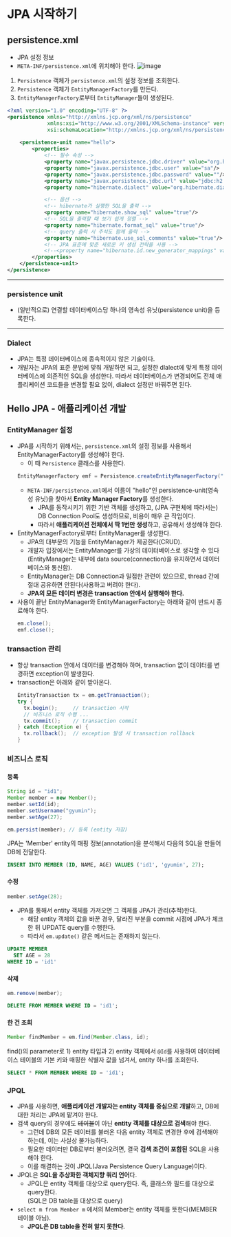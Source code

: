 # JPA 시작하기

## persistence.xml
- JPA 설정 정보
- `META-INF/persistence.xml`에 위치해야 한다.
![image](https://user-images.githubusercontent.com/26949964/71306581-88754c80-2425-11ea-8fe9-0e188fd58de0.png)
1. `Persistence` 객체가 `persistence.xml`의 설정 정보를 조회한다.
2. `Persistence` 객체가 `EntityManagerFactory`를 만든다.
3. `EntityManagerFactory`로부터 `EntityManager`들이 생성된다.

```xml
<?xml version="1.0" encoding="UTF-8" ?>
<persistence xmlns="http://xmlns.jcp.org/xml/ns/persistence"
             xmlns:xsi="http://www.w3.org/2001/XMLSchema-instance" version="2.2"
             xsi:schemaLocation="http://xmlns.jcp.org/xml/ns/persistence http://xmlns.jcp.org/xml/ns/persistence/persistence_2_2.xsd">
    
    <persistence-unit name="hello">
        <properties>
            <!-- 필수 속성 -->
            <property name="javax.persistence.jdbc.driver" value="org.h2.Driver"/>
            <property name="javax.persistence.jdbc.user" value="sa"/>
            <property name="javax.persistence.jdbc.password" value=""/>
            <property name="javax.persistence.jdbc.url" value="jdbc:h2:tcp://localhost/~/test"/>
            <property name="hibernate.dialect" value="org.hibernate.dialect.H2Dialect"/>

            <!-- 옵션 -->
            <!-- hibernate가 실행한 SQL을 출력 -->
            <property name="hibernate.show_sql" value="true"/>
            <!-- SQL을 출력할 때 보기 쉽게 정렬 -->
            <property name="hibernate.format_sql" value="true"/>
            <!-- query 출력 시 주석도 함께 출력 -->
            <property name="hibernate.use_sql_comments" value="true"/>
            <!-- JPA 표준에 맞춘 새로운 키 생성 전략을 사용 -->
            <!--<property name="hibernate.id.new_generator_mappings" value="true"/> -->
        </properties>
    </persistence-unit>
</persistence>
```

---
### persistence unit
- (일반적으로) 연결할 데이터베이스당 하나의 영속성 유닛(persistence unit)을 등록한다.

---
### Dialect
- JPA는 특정 데이터베이스에 종속적이지 않은 기술이다.
- 개발자는 JPA의 표준 문법에 맞춰 개발하면 되고, 설정한 dlalect에 맞게 특정 데이터베이스에 의존적인 SQL을 생성한다. 따라서 데이터베이스가 변경되어도 전체 애플리케이션 코드들을 변경할 필요 없이, dialect 설정만 바꿔주면 된다.


## Hello JPA - 애플리케이션 개발

### EntityManager 설정
- JPA를 시작하기 위해서는, `persistence.xml`의 설정 정보를 사용해서 EntityManagerFactory를 생성해야 한다.
  - 이 때 `Persistence` 클래스를 사용한다.
  ```java
  EntityManagerFactory emf = Persistence.createEntityManagerFactory("hello");
  ```
  - `META-INF/persistence.xml`에서 이름이 "hello"인 persistence-unit(영속성 유닛)을 찾아서 **Entity Manager Factory**를 생성한다.
    - JPA를 동작시키기 위한 기반 객체를 생성하고, (JPA 구현체에 따라서는) DB Connection Pool도 생성하므로, 비용이 매우 큰 작업이다.
    - 따라서 **애플리케이션 전체에서 딱 1번만 생성**하고, 공유해서 생성해야 한다.
- EntityManagerFactory로부터 EntityManager를 생성한다.
  - JPA의 대부분의 기능을 EntityManager가 제공한다(CRUD).
  - 개발자 입장에서는 EntityManager를 가상의 데이터베이스로 생각할 수 있다(EntityManager는 내부에 data source(connection)을 유지하면서 데이터베이스와 통신함).
  - EntityManager는 DB Connection과 밀접한 관련이 있으므로, thread 간에 절대 공유하면 안된다(사용하고 버려야 한다).
  - **JPA의 모든 데이터 변경은 transaction 안에서 실행해야 한다.**
- 사용이 끝난 EntityManager와 EntityManagerFactory는 아래와 같이 반드시 종료해야 한다.
  ```java
  em.close();
  emf.close();
  ```

### transaction 관리
- 항상 transaction 안에서 데이터를 변경해야 하며, transaction 없이 데이터를 변경하면 exception이 발생한다.
- transaction은 아래와 같이 받아온다.
  ```java
  EntityTransaction tx = em.getTransaction();
  try {
    tx.begin();     // transaction 시작
    // 비즈니스 로직 수행 ...
    tx.commit();    // transaction commit
  } catch (Exception e) {
    tx.rollback();  // exception 발생 시 transaction rollback
  }
  ```


### 비즈니스 로직
#### 등록
```java
String id = "id1";
Member member = new Member();
member.setId(id);
member.setUsername("gyumin");
member.setAge(27);

em.persist(member); // 등록 (entity 저장)
```

JPA는 'Member' entity의 매핑 정보(annotation)을 분석해서 다음의 SQL을 만들어 DB에 전달한다.
```sql
INSERT INTO MEMBER (ID, NAME, AGE) VALUES ('id1', 'gyumin', 27);
```

#### 수정
```java
member.setAge(28);
```
- JPA를 통해서 entity 객체를 가져오면 그 객체를 JPA가 관리(추적)한다.
  - 해당 entity 객체의 값을 바꾼 경우, 달라진 부분을 commit 시점에 JPA가 체크한 뒤 UPDATE query를 수행한다.
  - 따라서 `em.update()` 같은 메서드는 존재하지 않는다.
```sql
UPDATE MEMBER
  SET AGE = 28
WHERE ID = 'id1'
```

#### 삭제
```java
em.remove(member);
```
```sql
DELETE FROM MEMBER WHERE ID = 'id1';
```

#### 한 건 조회
```java
Member findMember = em.find(Member.class, id);
```
find()의 parameter로 1) entity 타입과 2) entity 객체에서 `@Id`를 사용하여 데이터베이스 테이블의 기본 키와 매핑한 식별자 값을 넘겨서, entity 하나를 조회한다.
```sql
SELECT * FROM MEMBER WHERE ID = 'id1';
```


### JPQL
- JPA를 사용하면, **애플리케이션 개발자는 entity 객체를 중심으로 개발**하고, DB에 대한 처리는 JPA에 맡겨야 한다.
- 검색 query의 경우에도 ~~테이블~~이 아닌 **entity 객체를 대상으로 검색**해야 한다.
  - 그런데 DB의 모든 데이터를 불러온 다음 entity 객체로 변경한 후에 검색해야 하는데, 이는 사실상 불가능하다.
  - 필요한 데이터만 DB로부터 불러오려면, 결국 **검색 조건이 포함된** SQL을 사용해야 한다.
  - 이를 해결하는 것이 JPQL(Java Persistence Query Language)이다.
- JPQL은 **SQL을 추상화한 객체지향 쿼리 언어**다.
  - JPQL은 entity 객체를 대상으로 query한다. 즉, 클래스와 필드를 대상으로 query한다.  
    (SQL은 DB table을 대상으로 query)
- `select m from Member m` 에서의 Member는 entity 객체를 뜻한다(MEMBER 테이블 아님).
  - **JPQL은 DB table을 전혀 알지 못한다**.